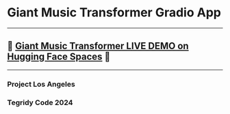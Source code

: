 # Giant Music Transformer Gradio App

***

## 🤗 [Giant Music Transformer LIVE DEMO on Hugging Face Spaces](https://huggingface.co/spaces/asigalov61/Giant-Music-Transformer) 🤗

***

### Project Los Angeles
### Tegridy Code 2024

